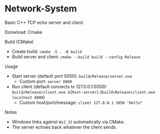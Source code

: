 # Network-System

Basic C++ TCP echo server and client.

Donwload: Cmake

Build (CMake)
- Create build: `cmake -S . -B build`
- Build server and client: `cmake --build build --config Release`

Usage
- Start server (default port 5050): `build/Release/server.exe`
  - Custom port: `server 6000`
- Run client (default connects to 127.0.0.1:5050): `build/Release/client.exe ${host-server}` (`build\Release\client.exe localhost 6000`)
  - Custom host/port/message: `client 127.0.0.1 5050 "Hello"`

Notes
- Windows links against `Ws2_32` automatically via CMake.
- The server echoes back whatever the client sends.
